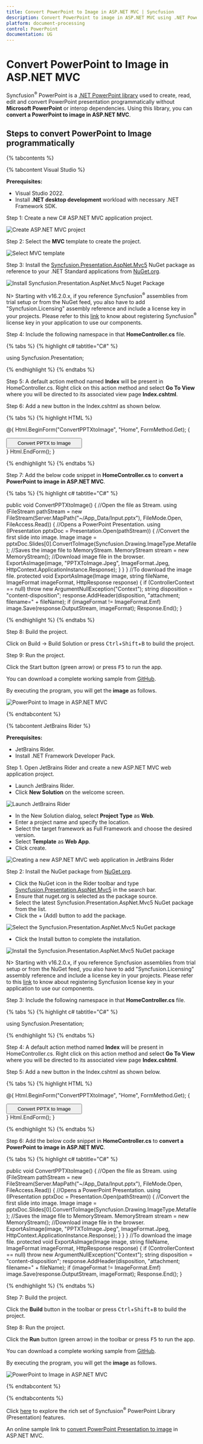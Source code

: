 ```yaml
---
title: Convert PowerPoint to Image in ASP.NET MVC | Syncfusion
description: Convert PowerPoint to image in ASP.NET MVC using .NET PowerPoint library (Presentation) without Microsoft PowerPoint or interop dependencies.
platform: document-processing
control: PowerPoint
documentation: UG
---
```


# Convert PowerPoint to Image in ASP.NET MVC

Syncfusion<sup>&reg;</sup> PowerPoint is a [.NET PowerPoint library](https://www.syncfusion.com/document-processing/powerpoint-framework/net) used to create, read, edit and convert PowerPoint presentation programmatically without **Microsoft PowerPoint** or interop dependencies. Using this library, you can **convert a PowerPoint to image in ASP.NET MVC**.

## Steps to convert PowerPoint to Image programmatically

{% tabcontents %}

{% tabcontent Visual Studio %}

**Prerequisites:**

* Visual Studio 2022.
* Install **.NET desktop development** workload with necessary .NET Framework SDK.

Step 1: Create a new C# ASP.NET MVC application project.

![Create ASP.NET MVC project](Workingwith-MVC/Project-Open-and-Save.png)

Step 2: Select the **MVC** template to create the project.

![Select MVC template](Workingwith-MVC/MVC-Open-and-Save.png)

Step 3: Install the [Syncfusion.Presentation.AspNet.Mvc5](https://www.nuget.org/packages/Syncfusion.Presentation.AspNet.Mvc5) NuGet package as reference to your .NET Standard applications from [NuGet.org](https://www.nuget.org/).

![Install Syncfusion.Presentation.AspNet.Mvc5 Nuget Package](Workingwith-MVC/Nuget-Package-PPTXtoImage.png)

N> Starting with v16.2.0.x, if you reference Syncfusion<sup>&reg;</sup> assemblies from trial setup or from the NuGet feed, you also have to add "Syncfusion.Licensing" assembly reference and include a license key in your projects. Please refer to this [link](https://help.syncfusion.com/common/essential-studio/licensing/overview) to know about registering Syncfusion<sup>&reg;</sup> license key in your application to use our components.

Step 4: Include the following namespace in that **HomeController.cs** file.

{% tabs %}
{% highlight c# tabtitle="C#" %}

using Syncfusion.Presentation;

{% endhighlight %}
{% endtabs %}

Step 5: A default action method named **Index** will be present in HomeController.cs. Right click on this action method and select **Go To View** where you will be directed to its associated view page **Index.cshtml**.

Step 6: Add a new button in the Index.cshtml as shown below.

{% tabs %}
{% highlight HTML %}

@{
    Html.BeginForm("ConvertPPTXtoImage", "Home", FormMethod.Get);
    {
        <div>
            <input type="submit" value="Convert PPTX to Image" style="width:200px;height:27px" />
        </div>
    }
    Html.EndForm();
}

{% endhighlight %}
{% endtabs %}

Step 7: Add the below code snippet in **HomeController.cs** to **convert a PowerPoint to image in ASP.NET MVC**.

{% tabs %}
{% highlight c# tabtitle="C#" %}

public void ConvertPPTXtoImage()
{
    //Open the file as Stream.
    using (FileStream pathStream = new FileStream(Server.MapPath("~/App_Data/Input.pptx"), FileMode.Open, FileAccess.Read))
    {
        //Opens a PowerPoint Presentation.
        using (IPresentation pptxDoc = Presentation.Open(pathStream))
        {
            //Convert the first slide into image.
            Image image = pptxDoc.Slides[0].ConvertToImage(Syncfusion.Drawing.ImageType.Metafile);
            //Saves the image file to MemoryStream.
            MemoryStream stream = new MemoryStream();
            //Download image file in the browser.
            ExportAsImage(image, "PPTXToImage.Jpeg", ImageFormat.Jpeg, HttpContext.ApplicationInstance.Response);
        }
    }
}
//To download the image file.
protected void ExportAsImage(Image image, string fileName, ImageFormat imageFormat, HttpResponse response)
{
    if (ControllerContext == null)
        throw new ArgumentNullException("Context");
    string disposition = "content-disposition";
    response.AddHeader(disposition, "attachment; filename=" + fileName);
    if (imageFormat != ImageFormat.Emf)
        image.Save(response.OutputStream, imageFormat);
    Response.End();
}

{% endhighlight %}
{% endtabs %}

Step 8: Build the project.

Click on Build → Build Solution or press <kbd>Ctrl</kbd>+<kbd>Shift</kbd>+<kbd>B</kbd> to build the project.

Step 9: Run the project.

Click the Start button (green arrow) or press <kbd>F5</kbd> to run the app.

You can download a complete working sample from [GitHub](https://github.com/SyncfusionExamples/PowerPoint-Examples/tree/master/PPTX-to-Image-conversion/Convert-PowerPoint-presentation-to-Image/ASP.NET-MVC).

By executing the program, you will get the **image** as follows.

![PowerPoint to Image in ASP.NET MVC](PPTXtoPDF_images/Output_PowerPoint_Presentation_to-Image.png)

{% endtabcontent %}

{% tabcontent JetBrains Rider %}

**Prerequisites:**

* JetBrains Rider.
* Install .NET Framework Developer Pack.

Step 1. Open JetBrains Rider and create a new ASP.NET MVC web application project.
* Launch JetBrains Rider.
* Click **New Solution** on the welcome screen.

![Launch JetBrains Rider](Workingwith-MVC/Launch-JetBrains-Rider.png)

* In the New Solution dialog, select **Project Type** as **Web**.
* Enter a project name and specify the location.
* Select the target framework as Full Framework and choose the desired version.
* Select **Template** as **Web App**.
* Click create.

![Creating a new ASP.NET MVC web application in JetBrains Rider](Workingwith-MVC/Create-MVC-sample.png)

Step 2: Install the NuGet package from [NuGet.org](https://www.nuget.org/).
* Click the NuGet icon in the Rider toolbar and type [Syncfusion.Presentation.AspNet.Mvc5](https://www.nuget.org/packages/Syncfusion.Presentation.AspNet.Mvc5/) in the search bar.
* Ensure that nuget.org is selected as the package source.
* Select the latest Syncfusion.Presentation.AspNet.Mvc5 NuGet package from the list.
* Click the + (Add) button to add the package.

![Select the Syncfusion.Presentation.AspNet.Mvc5 NuGet package](Workingwith-MVC/Search-Syncfusion.Presentation.AspNet.Mvc5-NuGet.png)

* Click the Install button to complete the installation.

![Install the Syncfusion.Presentation.AspNet.Mvc5 NuGet package](Workingwith-MVC/Install-Syncfusion.Presentation.AspNet.Mvc5-NuGet.png)

N> Starting with v16.2.0.x, if you reference Syncfusion assemblies from trial setup or from the NuGet feed, you also have to add "Syncfusion.Licensing" assembly reference and include a license key in your projects. Please refer to this [link](https://help.syncfusion.com/common/essential-studio/licensing/overview) to know about registering Syncfusion license key in your application to use our components.

Step 3: Include the following namespace in that **HomeController.cs** file.

{% tabs %}
{% highlight c# tabtitle="C#" %}

using Syncfusion.Presentation;

{% endhighlight %}
{% endtabs %}

Step 4: A default action method named **Index** will be present in HomeController.cs. Right click on this action method and select **Go To View** where you will be directed to its associated view page **Index.cshtml**.

Step 5: Add a new button in the Index.cshtml as shown below.

{% tabs %}
{% highlight HTML %}

@{
    Html.BeginForm("ConvertPPTXtoImage", "Home", FormMethod.Get);
    {
        <div>
            <input type="submit" value="Convert PPTX to Image" style="width:200px;height:27px" />
        </div>
    }
    Html.EndForm();
}

{% endhighlight %}
{% endtabs %}

Step 6: Add the below code snippet in **HomeController.cs** to **convert a PowerPoint to image in ASP.NET MVC**.

{% tabs %}
{% highlight c# tabtitle="C#" %}

public void ConvertPPTXtoImage()
{
    //Open the file as Stream.
    using (FileStream pathStream = new FileStream(Server.MapPath("~/App_Data/Input.pptx"), FileMode.Open, FileAccess.Read))
    {
        //Opens a PowerPoint Presentation.
        using (IPresentation pptxDoc = Presentation.Open(pathStream))
        {
            //Convert the first slide into image.
            Image image = pptxDoc.Slides[0].ConvertToImage(Syncfusion.Drawing.ImageType.Metafile);
            //Saves the image file to MemoryStream.
            MemoryStream stream = new MemoryStream();
            //Download image file in the browser.
            ExportAsImage(image, "PPTXToImage.Jpeg", ImageFormat.Jpeg, HttpContext.ApplicationInstance.Response);
        }
    }
}
//To download the image file.
protected void ExportAsImage(Image image, string fileName, ImageFormat imageFormat, HttpResponse response)
{
    if (ControllerContext == null)
        throw new ArgumentNullException("Context");
    string disposition = "content-disposition";
    response.AddHeader(disposition, "attachment; filename=" + fileName);
    if (imageFormat != ImageFormat.Emf)
        image.Save(response.OutputStream, imageFormat);
    Response.End();
}

{% endhighlight %}
{% endtabs %}

Step 7: Build the project.

Click the **Build** button in the toolbar or press <kbd>Ctrl</kbd>+<kbd>Shift</kbd>+<kbd>B</kbd> to build the project.

Step 8: Run the project.

Click the **Run** button (green arrow) in the toolbar or press <kbd>F5</kbd> to run the app.

You can download a complete working sample from [GitHub](https://github.com/SyncfusionExamples/PowerPoint-Examples/tree/master/PPTX-to-Image-conversion/Convert-PowerPoint-presentation-to-Image/ASP.NET-MVC).

By executing the program, you will get the **image** as follows.

![PowerPoint to Image in ASP.NET MVC](PPTXtoPDF_images/Output_PowerPoint_Presentation_to-Image.png)

{% endtabcontent %}

{% endtabcontents %}

Click [here](https://www.syncfusion.com/document-processing/powerpoint-framework/net) to explore the rich set of Syncfusion<sup>&reg;</sup> PowerPoint Library (Presentation) features. 

An online sample link to [convert PowerPoint Presentation to image](https://ej2.syncfusion.com/aspnetmvc/PowerPoint/PPTXToImage#/material3) in ASP.NET MVC. 